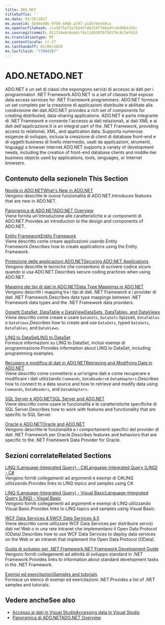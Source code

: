 ```yaml
---
title: ADO.NET
titleSuffix: ''
ms.date: 03/30/2017
ms.assetid: 5b96ed06-9759-4966-a797-a1d5f6ee50ca
ms.openlocfilehash: cca3075a73a7bb45fd6154f760adfcda9064345c
ms.sourcegitcommit: 011314e0c8eb4cf4a11d92078f58176c8c3efd2d
ms.translationtype: MT
ms.contentlocale: it-IT
ms.lasthandoff: 02/09/2020
ms.locfileid: "77094397"
---
```

# <a name="adonet"></a><span data-ttu-id="5e8f0-102">ADO.NET</span><span class="sxs-lookup"><span data-stu-id="5e8f0-102">ADO.NET</span></span>

<span data-ttu-id="5e8f0-103">ADO.NET è un set di classi che espongono servizi di accesso ai dati per i programmatori .NET Framework.</span><span class="sxs-lookup"><span data-stu-id="5e8f0-103">ADO.NET is a set of classes that expose data access services for .NET Framework programmers.</span></span> <span data-ttu-id="5e8f0-104">ADO.NET fornisce un set completo per la creazione di applicazioni distribuite e abilitate alla condivisione dei dati.</span><span class="sxs-lookup"><span data-stu-id="5e8f0-104">ADO.NET provides a rich set of components for creating distributed, data-sharing applications.</span></span> <span data-ttu-id="5e8f0-105">ADO.NET è parte integrante di .NET Framework e consente l'accesso ai dati relazionali, ai dati XML e ai dati dell'applicazione.</span><span class="sxs-lookup"><span data-stu-id="5e8f0-105">It is an integral part of the .NET Framework, providing access to relational, XML, and application data.</span></span> <span data-ttu-id="5e8f0-106">Supporta numerose esigenze di sviluppo, inclusa la creazione di client di database front-end e di oggetti business di livello intermedio, usati da applicazioni, strumenti, linguaggi o browser Internet.</span><span class="sxs-lookup"><span data-stu-id="5e8f0-106">ADO.NET supports a variety of development needs, including the creation of front-end database clients and middle-tier business objects used by applications, tools, languages, or Internet browsers.</span></span>  
  
## <a name="in-this-section"></a><span data-ttu-id="5e8f0-107">Contenuto della sezione</span><span class="sxs-lookup"><span data-stu-id="5e8f0-107">In This Section</span></span>  
 [<span data-ttu-id="5e8f0-108">Novità in ADO.NET</span><span class="sxs-lookup"><span data-stu-id="5e8f0-108">What's New in ADO.NET</span></span>](whats-new.md)  
 <span data-ttu-id="5e8f0-109">Vengono descritte le nuove funzionalità di ADO.NET.</span><span class="sxs-lookup"><span data-stu-id="5e8f0-109">Introduces features that are new in ADO.NET.</span></span>  
  
 [<span data-ttu-id="5e8f0-110">Panoramica di ADO.NET</span><span class="sxs-lookup"><span data-stu-id="5e8f0-110">ADO.NET Overview</span></span>](ado-net-overview.md)  
 <span data-ttu-id="5e8f0-111">Viene fornita un'introduzione alle caratteristiche e ai componenti di ADO.NET.</span><span class="sxs-lookup"><span data-stu-id="5e8f0-111">Provides an introduction to the design and components of ADO.NET.</span></span>  
  
 [<span data-ttu-id="5e8f0-112">Entity Framework</span><span class="sxs-lookup"><span data-stu-id="5e8f0-112">Entity Framework</span></span>](/ef/ef6/index)  
 <span data-ttu-id="5e8f0-113">Viene descritto come creare applicazioni usando Entity Framework.</span><span class="sxs-lookup"><span data-stu-id="5e8f0-113">Describes how to create applications using the Entity Framework.</span></span>  
  
 [<span data-ttu-id="5e8f0-114">Protezione delle applicazioni ADO.NET</span><span class="sxs-lookup"><span data-stu-id="5e8f0-114">Securing ADO.NET Applications</span></span>](securing-ado-net-applications.md)  
 <span data-ttu-id="5e8f0-115">Vengono descritte le tecniche che consentono di scrivere codice sicuro quando si usa ADO.NET.</span><span class="sxs-lookup"><span data-stu-id="5e8f0-115">Describes secure coding practices when using ADO.NET.</span></span>  
  
 [<span data-ttu-id="5e8f0-116">Mapping dei tipi di dati in ADO.NET</span><span class="sxs-lookup"><span data-stu-id="5e8f0-116">Data Type Mappings in ADO.NET</span></span>](data-type-mappings-in-ado-net.md)  
 <span data-ttu-id="5e8f0-117">Vengono descritti i mapping tra i tipi di dati .NET Framework e i provider di dati .NET Framework.</span><span class="sxs-lookup"><span data-stu-id="5e8f0-117">Describes data type mappings between .NET Framework data types and the .NET Framework data providers.</span></span>  
  
 [<span data-ttu-id="5e8f0-118">Oggetti DataSet, DataTable e DataView</span><span class="sxs-lookup"><span data-stu-id="5e8f0-118">DataSets, DataTables, and DataViews</span></span>](./dataset-datatable-dataview/index.md)  
 <span data-ttu-id="5e8f0-119">Viene descritto come creare e usare `DataSets`, `DataSets` tipizzati, `DataTables` e `DataViews`.</span><span class="sxs-lookup"><span data-stu-id="5e8f0-119">Describes how to create and use `DataSets`, typed `DataSets`, `DataTables`, and `DataViews`.</span></span>  
  
 [<span data-ttu-id="5e8f0-120">LINQ to DataSet</span><span class="sxs-lookup"><span data-stu-id="5e8f0-120">LINQ to DataSet</span></span>](linq-to-dataset.md)  
 <span data-ttu-id="5e8f0-121">Fornisce informazioni su LINQ to DataSet, inclusi esempi di programmazione.</span><span class="sxs-lookup"><span data-stu-id="5e8f0-121">Provides information about LINQ to DataSet, including programming examples.</span></span>  
  
 [<span data-ttu-id="5e8f0-122">Recupero e modifica di dati in ADO.NET</span><span class="sxs-lookup"><span data-stu-id="5e8f0-122">Retrieving and Modifying Data in ADO.NET</span></span>](retrieving-and-modifying-data.md)  
 <span data-ttu-id="5e8f0-123">Viene descritto come connettersi a un'origine dati e come recuperare e modificare i dati utilizzando `Commands`, `DataReaders`e `DataAdapters`.</span><span class="sxs-lookup"><span data-stu-id="5e8f0-123">Describes how to connect to a data source and how to retrieve and modify data using `Commands`, `DataReaders`, and `DataAdapters`.</span></span>  
  
 [<span data-ttu-id="5e8f0-124">SQL Server e ADO.NET</span><span class="sxs-lookup"><span data-stu-id="5e8f0-124">SQL Server and ADO.NET</span></span>](./sql/index.md)  
 <span data-ttu-id="5e8f0-125">Viene descritto come usare le funzionalità e le caratteristiche specifiche di SQL Server.</span><span class="sxs-lookup"><span data-stu-id="5e8f0-125">Describes how to work with features and functionality that are specific to SQL Server.</span></span>  
  
 [<span data-ttu-id="5e8f0-126">Oracle e ADO.NET</span><span class="sxs-lookup"><span data-stu-id="5e8f0-126">Oracle and ADO.NET</span></span>](oracle-and-adonet.md)  
 <span data-ttu-id="5e8f0-127">Vengono descritte le funzionalità e i comportamenti specifici del provider di dati .NET Framework per Oracle.</span><span class="sxs-lookup"><span data-stu-id="5e8f0-127">Describes features and behaviors that are specific to the .NET Framework Data Provider for Oracle.</span></span>  
  
## <a name="related-sections"></a><span data-ttu-id="5e8f0-128">Sezioni correlate</span><span class="sxs-lookup"><span data-stu-id="5e8f0-128">Related Sections</span></span>  
 [<span data-ttu-id="5e8f0-129">LINQ (Language-Integrated Query) - C#</span><span class="sxs-lookup"><span data-stu-id="5e8f0-129">Language-Integrated Query (LINQ) - C#</span></span>](../../../csharp/programming-guide/concepts/linq/index.md)  
 <span data-ttu-id="5e8f0-130">Vengono forniti collegamenti ad argomenti e esempi di C#LINQ utilizzando.</span><span class="sxs-lookup"><span data-stu-id="5e8f0-130">Provides links to LINQ topics and samples using C#.</span></span>  
  
 [<span data-ttu-id="5e8f0-131">LINQ (Language-Integrated Query) - Visual Basic</span><span class="sxs-lookup"><span data-stu-id="5e8f0-131">Language-Integrated Query (LINQ) - Visual Basic</span></span>](../../../visual-basic/programming-guide/concepts/linq/index.md)  
 <span data-ttu-id="5e8f0-132">Vengono forniti collegamenti ad argomenti e esempi di LINQ utilizzando Visual Basic.</span><span class="sxs-lookup"><span data-stu-id="5e8f0-132">Provides links to LINQ topics and samples using Visual Basic.</span></span>  
  
 [<span data-ttu-id="5e8f0-133">WCF Data Services 4.5</span><span class="sxs-lookup"><span data-stu-id="5e8f0-133">WCF Data Services 4.5</span></span>](../wcf/index.md)  
 <span data-ttu-id="5e8f0-134">Viene descritto come utilizzare WCF Data Services per distribuire servizi dati nel Web o in una rete Intranet che implementano il Open Data Protocol (OData).</span><span class="sxs-lookup"><span data-stu-id="5e8f0-134">Describes how to use WCF Data Services to deploy data services on the Web or an intranet that implement the Open Data Protocol (OData).</span></span>  
  
 [<span data-ttu-id="5e8f0-135">Guida di sviluppo per .NET Framework</span><span class="sxs-lookup"><span data-stu-id="5e8f0-135">.NET Framework Development Guide</span></span>](../../development-guide.md)  
 <span data-ttu-id="5e8f0-136">Vengono forniti collegamenti ad attività di sviluppo standard in .NET Framework.</span><span class="sxs-lookup"><span data-stu-id="5e8f0-136">Provides links to information about standard development tasks in the .NET Framework.</span></span>  
  
 [<span data-ttu-id="5e8f0-137">Esempi ed esercitazioni</span><span class="sxs-lookup"><span data-stu-id="5e8f0-137">Samples and tutorials</span></span>](../../../samples-and-tutorials/index.md)  
 <span data-ttu-id="5e8f0-138">Fornisce un elenco di esempi ed esercitazioni .NET.</span><span class="sxs-lookup"><span data-stu-id="5e8f0-138">Provides a list of .NET samples and tutorials.</span></span>
  
## <a name="see-also"></a><span data-ttu-id="5e8f0-139">Vedere anche</span><span class="sxs-lookup"><span data-stu-id="5e8f0-139">See also</span></span>

- [<span data-ttu-id="5e8f0-140">Accesso ai dati in Visual Studio</span><span class="sxs-lookup"><span data-stu-id="5e8f0-140">Accessing data in Visual Studio</span></span>](/visualstudio/data-tools/accessing-data-in-visual-studio)
- [<span data-ttu-id="5e8f0-141">Panoramica di ADO.NET</span><span class="sxs-lookup"><span data-stu-id="5e8f0-141">ADO.NET Overview</span></span>](ado-net-overview.md)

